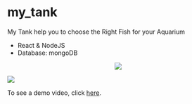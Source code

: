 # my_tank

My Tank help you to choose the Right Fish for your Aquarium

- React & NodeJS
- Database: mongoDB

<!-- 
Screenshot & Demo Video
----------------------- -->

 <p align="center">
 
  <img src="http://www.uploads.co.il/uploads/images/141144313.png">
  
</p>

 <p align="center" style="display: flex;">
 
  <img src="http://www.uploads.co.il/uploads/images/429849741.jpg">
  
</p>

To see a demo video, click [here].

[here]: https://drive.google.com/file/d/15bmEVZscdFF7_Bd9cQHfBX8eFpkxzv-A/view?usp=sharing

